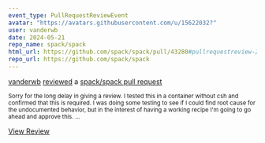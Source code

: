 ```yaml
---
event_type: PullRequestReviewEvent
avatar: "https://avatars.githubusercontent.com/u/15622032?"
user: vanderwb
date: 2024-05-21
repo_name: spack/spack
html_url: https://github.com/spack/spack/pull/43280#pullrequestreview-2067469714
repo_url: https://github.com/spack/spack
---
```


<a href='https://github.com/vanderwb' target='_blank'>vanderwb</a> <a href='https://github.com/spack/spack/pull/43280#pullrequestreview-2067469714' target='_blank'>reviewed</a> a <a href='https://github.com/spack/spack/pull/43280' target='_blank'>spack/spack pull request</a>

<small>Sorry for the long delay in giving a review. I tested this in a container without csh and confirmed that this is required. I was doing some testing to see if I could find root cause for the undocumented behavior, but in the interest of having a working recipe I'm going to go ahead and approve this....</small>

<a href='https://github.com/spack/spack/pull/43280#pullrequestreview-2067469714' target='_blank'>View Review</a>